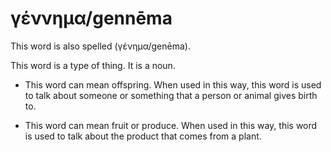 # γέννημα/gennēma 
This word is also spelled (γένημα/genēma).

This word is a type of thing. It is a noun.

* This word can mean offspring. When used in this way, this word is used to talk about someone or something that a person or animal gives birth to.


* This word can mean fruit or produce. When used in this way, this word is used to talk about the product that comes from a plant.
